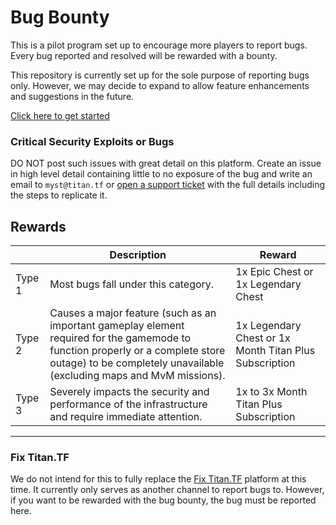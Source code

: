 # Bug Bounty
This is a pilot program set up to encourage more players to report bugs. Every bug reported and resolved will be rewarded with a bounty.

This repository is currently set up for the sole purpose of reporting bugs only. However, we may decide to expand to allow feature enhancements and suggestions in the future.

[Click here to get started](https://github.com/TitanTF/Bug-Bounty/issues/new/choose)

### Critical Security Exploits or Bugs
DO NOT post such issues with great detail on this platform. Create an issue in high level detail containing little to no exposure of the bug and write an email to `myst@titan.tf` or [open a support ticket](https://titan.tf/support) with the full details including the steps to replicate it.


## Rewards
|        | Description                                                                                                                                                                                              | Reward                                                 |
|--------|----------------------------------------------------------------------------------------------------------------------------------------------------------------------------------------------------------|--------------------------------------------------------|
| Type 1 | Most bugs fall under this category.                                                                                                                                                                      | 1x Epic Chest or 1x Legendary Chest                    |
| Type 2 | Causes a major feature (such as an important gameplay element required for the gamemode to function properly or a complete store outage) to be completely unavailable (excluding maps and MvM missions). | 1x Legendary Chest or 1x Month Titan Plus Subscription |
| Type 3 | Severely impacts the security and performance of the infrastructure and require immediate attention.                                                                                                     | 1x to 3x Month Titan Plus Subscription                 

---

### Fix Titan.TF
We do not intend for this to fully replace the [Fix Titan.TF](https://fix.titan.tf) platform at this time. It currently only serves as another channel to report bugs to. However, if you want to be rewarded with the bug bounty, the bug must be reported here.
